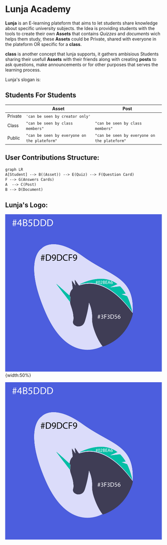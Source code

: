 # Lunja Academy

**Lunja** is an E-learning plateform that aims to let students share knowledge about specific university subjects. the Idea is providing students with the tools to create their own **Assets** that contains *Quizzes* and *documents* wich helps them study, these **Assets** could be Private, shared with everyone in the plateform OR specific for a **class**. 

**class** is another concept that lunja supports, it gathers ambisious Students sharing their usefull **Assets** with their friends along with creating **posts** to ask questions, make announcements or for other purposes that serves the learning process. 

Lunja's slogan is:

## Students For Students

|                | Asset                                      | Post                                       |
|----------------|--------------------------------------------|--------------------------------------------|
|Private         |`'can be seen by creator only'`             |                                            |
|Class           |`"can be seen by class members"`            |`"can be seen by class members"`            |
|Public          |`"can be seen by everyone on the plateform"`|`"can be seen by everyone on the plateform"`|

## User Contributions Structure:

```mermaid
graph LR
A[Student] --> B((Asset)) --> E(Quiz) --> F(Question Card)
F --> G(Answers Cards)
A  --> C(Post)
B --> D(Document)
```

## Lunja's Logo:
![alt text](https://raw.githubusercontent.com/LAMNAZZAH/Lunja/main/client/public/logoColorCodes-01.jpg){width:50%}

![alt text](https://raw.githubusercontent.com/LAMNAZZAH/Lunja/main/client/public/logoColorCodes-01.jpg)
